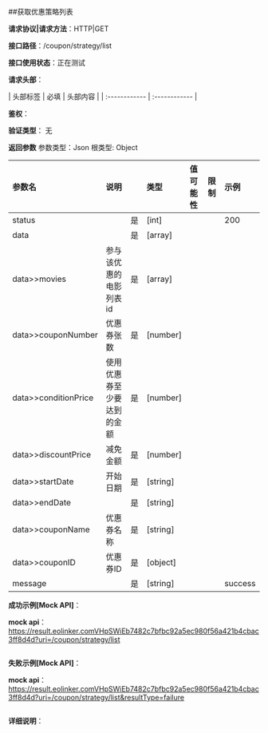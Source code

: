 ##获取优惠策略列表

**请求协议|请求方法**：HTTP|GET

**接口路径**：/coupon/strategy/list

**接口使用状态**：正在测试

**请求头部**：

| 头部标签 | 必填  | 头部内容 | 
| :------------ | :------------ |

**鉴权**：

**验证类型**：
无

**返回参数**
参数类型：Json
根类型: Object

| 参数名  | 说明 |  | 类型 | 值可能性 | 限制 | 示例 |
| :------------ | :------------ | :------------ | :------------ | :------------ | :------------ | :------------ |
|status||是|[int]|||200|
|data||是|[array]||||
|data>>movies|参与该优惠的电影列表id|是|[array]||||
|data>>couponNumber|优惠券张数|是|[number]||||
|data>>conditionPrice|使用优惠券至少要达到的金额|是|[number]||||
|data>>discountPrice|减免金额|是|[number]||||
|data>>startDate|开始日期|是|[string]||||
|data>>endDate||是|[string]||||
|data>>couponName|优惠券名称|是|[string]||||
|data>>couponID|优惠券ID|是|[object]||||
|message||是|[string]|||success|

**成功示例[Mock API]**：


**mock api**：https://result.eolinker.comVHpSWiEb7482c7bfbc92a5ec980f56a421b4cbac3ff8d4d?uri=/coupon/strategy/list
```

```

**失败示例[Mock API]**：


**mock api**：https://result.eolinker.comVHpSWiEb7482c7bfbc92a5ec980f56a421b4cbac3ff8d4d?uri=/coupon/strategy/list&resultType=failure
```

```

**详细说明**：


```
